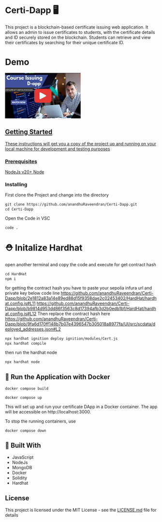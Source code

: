 # Certi-Dapp 🖥️

This project is a blockchain-based certificate issuing web application. It allows an admin to issue certificates to students,
with the certificate details and ID securely stored on the blockchain. Students can retrieve and view their certificates by
searching for their unique certificate ID.
# Demo
<a href="https://youtu.be/RUkfEyufHmU?si=KhFn3F4xolUqwCl4"><img src="https://github.com/anandhuRaveendran/Certi-Dapp/blob/main/UI/src/assets/thumb.png" width="250px" height="150px">

## Getting Started

These instructions will get you a copy of the project up and running on your local machine for development and testing purposes
### Prerequisites

NodeJs v20+
[Node](https://nodejs.org/en/download/package-manager)

### Installing
First clone the Project and change into the directory


```
git clone https://github.com/anandhuRaveendran/Certi-Dapp.git
cd Certi-Dapp
```
Open the Code in VSC


```
code .
```
# ⛑️ Initalize Hardhat
open another terminal and copy the code and execute for get contract hash

```
cd HardHat
npm i
```
for getting the contract hash you have to paste your sepolia infura url and private key
below code line
https://github.com/anandhuRaveendran/Certi-Dapp/blob/2e1812a83a14e89ed88d15f9358dae2c02453402/HardHat/hardhat.config.js#L11
https://github.com/anandhuRaveendran/Certi-Dapp/blob/b9814d953dd86f3563c8d17394afb3d2b0edb1bf/HardHat/hardhat.config.js#L12
Then replace the contract hash here
https://github.com/anandhuRaveendran/Certi-Dapp/blob/9fa6d170ff148b7b07e4396547b305018a8977fa/UI/src/scdata/deployed_addresses.json#L2
```
npx hardhat ignition deploy ignition/modules/Cert.js
npx hardhat compile
```
then run the hardhat node
```
npx hardhat node
```

## 🐳  Run the Application with Docker
```
docker compose build
```
```
docker compose up
```
This will set up and run your certificate DApp in a Docker container. The app will be accessible on http://localhost:3000.

To stop the running containers, use

```
docker compose down
```

## 🔩 Built With

* JavaScript
* NodeJs
* MongoDB
* Docker
* Solidity
* Hardhat




## License

This project is licensed under the MIT License - see the [LICENSE.md](LICENSE.md) file for details

